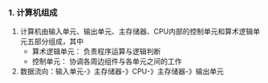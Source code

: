 ### 1. 计算机组成
1. 计算机由输入单元、输出单元、主存储器、CPU内部的控制单元和算术逻辑单元五部分组成，其中
    * 算术逻辑单元： 负责程序运算与逻辑判断
    * 控制单元： 协调各周边组件与各单元之间的工作
2. 数据流向：输入单元-》主存储器-》CPU-》主存储器-》输出单元

